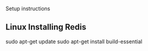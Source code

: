 Setup instructions

Linux 
Installing Redis
----------------
sudo apt-get update
sudo apt-get install build-essential
